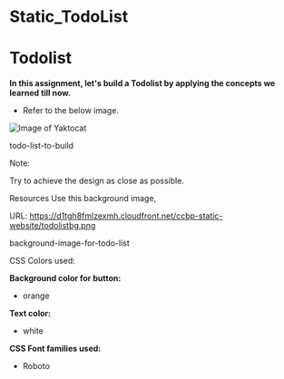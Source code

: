 # Static_TodoList

# Todolist
 **In this assignment, let's build a Todolist by applying the concepts we learned till now.**



* Refer to the below image.

 ![Image of Yaktocat](https://nkb-backend-media-static-tenxiitian.s3.ap-south-1.amazonaws.com/tenxiitian_prod/programs/Tech+Programs/frontend-content/ccbp/coding-practice-questions/static-websites/todo-list-v6.png)

todo-list-to-build



Note:

Try to achieve the design as close as possible.

Resources
Use this background image,



URL: https://d1tgh8fmlzexmh.cloudfront.net/ccbp-static-website/todolistbg.png



background-image-for-todo-list



CSS Colors used:

**Background color for button:**
* orange

**Text color:**
* white


**CSS Font families used:**

* Roboto
